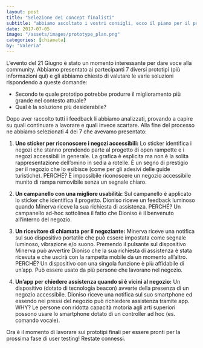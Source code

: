 ```yaml
---
layout: post
title: "Selezione dei concept finalisti"
subtitle: "abbiamo ascoltato i vostri consigli, ecco il piano per il prototipo finale"
date: 2017-07-05
image: "/assets/images/prototype_plan.png"
categories: [chiamata]
by: "Valeria"
---
```


L’evento del 21 Giugno è stato un momento interessante per dare voce alla community.
Abbiamo presentato ai partecipanti 7 diversi prototipi (più informazioni qui) e gli abbiamo chiesto di valutare le varie soluzioni rispondendo a queste domande:
- Secondo te quale prototipo potrebbe produrre il miglioramento più grande nel contesto attuale?
- Qual è la soluzione più desiderabile?

Dopo aver raccolto tutti i feedback li abbiamo analizzati, provando a capire su quali continuare a lavorare e quali invece scartare.
Alla fine del processo ne abbiamo selezionati 4 dei 7 che avevamo presentato:

1. **Uno sticker per riconoscere i negozi accessibili:**
Lo sticker identifica i negozi che stanno prendendo parte al progetto di open rampette e i negozi accessibili in generale. La grafica è esplicita ma non è la solita rappresentazione dell’omino in sedia a rotelle. È un segno di prestigio per il negozio che lo esibisce (come per gli adesivi delle guide turistiche).
PERCHÉ? È impossibile riconoscere un negozio accessibile munito di rampa removibile senza un segnale chiaro.

2. **Un campanello con una migliore usabilità:**
Sul campanello è applicato lo sticker che identifica il progetto. Dioniso riceve un feedback luminoso quando Minerva riceve la sua richiesta di assistenza.
PERCHÉ? Un campanello ad-hoc sottolinea il fatto che Dioniso è il benvenuto all’interno del negozio.

3. **Un ricevitore di chiamata per il negoziante:**
Minerva riceve una notifica sul suo dispositivo portatile che può essere impostata come segnale luminoso, vibrazione e/o suono. Premendo il pulsante sul dispositivo Minerva può avvertire Dioniso che la sua richiesta di assistenza è stata ricevuta e che uscirà con la rampetta mobile da un momento all’altro.
PERCHÉ? Un dispositivo con una singola funzione è più affidabile di un’app. Può essere usato da più persone che lavorano nel negozio.

4. **Un’app per chiedere assistenza quando si è vicini al negozio:**
Un dispositivo (dotato di tecnologia beacon) avverte della presenza di un negozio accessibile. Dioniso riceve una notifica sul suo smartphone ed essendo nei pressi del negozio può richiedere assistenza tramite app.
WHY? Le persone con ridotta capacità motoria agli arti superiori possono usare lo smartphone dotato di un controller ad hoc (es. comando vocale).

Ora è il momento di lavorare sui prototipi finali per essere pronti per la prossima fase di user testing!
Restate connessi.
